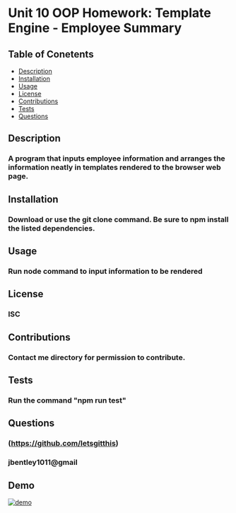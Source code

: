 # Unit 10 OOP Homework: Template Engine - Employee Summary

## Table of Conetents
* [Description](#description)
* [Installation](#installation)
* [Usage](#usage)
* [License](#licenses)
* [Contributions](#contributions)
* [Tests](#tests)
* [Questions](#questions)
    
## Description
### A program that inputs employee information and arranges the information neatly in templates rendered to the browser web page. 
    
## Installation
### Download or use the git clone command. Be sure to npm install the listed dependencies.
    
## Usage
### Run node command to input information to be rendered

## License
### ISC

## Contributions
### Contact me directory for permission to contribute.

## Tests
### Run the command "npm run test"

## Questions
### (https://github.com/letsgitthis)
### jbentley1011@gmail

## Demo
[![demo]({})](https://youtu.be/lOLY2uBs6R4)
<!-- [![Alternate Text]({image-url})]({video-url} "Link Title") -->
